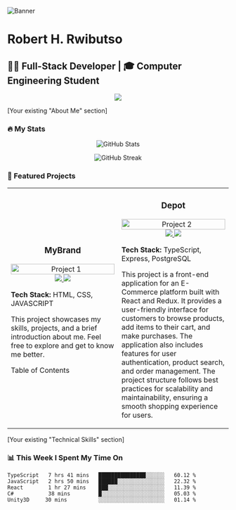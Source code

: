 ![Banner](https://imgur.com/a/64pJqaH)

# Robert H. Rwibutso

## 👨‍💻 Full-Stack Developer | 🎓 Computer Engineering Student

<p align="center">
  <img src="https://readme-typing-svg.herokuapp.com/?lines=Passionate+Full-Stack+Developer;Always+learning+new+things&font=Fira%20Code&center=true&width=380&height=50">
</p>

[Your existing "About Me" section]

### 🔥 My Stats

<p align="center">
  <img src="https://github-readme-stats.vercel.app/api?username=yourusername&show_icons=true&theme=radical" alt="GitHub Stats" />
</p>

<p align="center">
  <img src="https://github-readme-streak-stats.herokuapp.com/?user=yourusername&theme=radical" alt="GitHub Streak" />
</p>

### 🚀 Featured Projects

<table>
  <tr>
    <td width="50%">
      <h3 align="center">MyBrand</h3>
      <p align="center">
        <a href="https://github.com/yourusername/project1" target="_blank">
          <img src="https://your-image-url.com/project1.png" width="100%" alt="Project 1"/>
        </a>
        <span> <a href="https://github.com/yourusername/project1" target="_blank">
          <img src="https://img.shields.io/badge/Code-080707?style=for-the-badge&logo=github&logoColor=white">
        </a> </span>
        <span> <a href="https://your-deployed-app.com" target="_blank">
          <img src="https://imgur.com/a/0DO0cVy">
        </a> </span>
        <p><strong>Tech Stack:</strong> HTML, CSS, JAVASCRIPT </p>
        <p>This project showcases my skills, projects, and a brief introduction about me. Feel free to explore and get to know me better.

Table of Contents</p>
      </p>
    </td>
    <td width="50%">
      <h3 align="center">Depot</h3>
      <p align="center">
        <a href="https://github.com/yourusername/project2" target="_blank">
          <img src="https://imgur.com/ZuXlI1B" width="100%" alt="Project 2"/>
        </a>
        <span> <a href="https://github.com/yourusername/project2" target="_blank">
          <img src="https://img.shields.io/badge/Code-080707?style=for-the-badge&logo=github&logoColor=white">
        </a> </span>
        <span> <a href="https://your-deployed-app2.com" target="_blank">
          <img src="https://img.shields.io/badge/Live-00C7B7?style=for-the-badge&logo=vercel&logoColor=white">
        </a> </span>
        <p><strong>Tech Stack:</strong> TypeScript, Express, PostgreSQL</p>
        <p>This project is a front-end application for an E-Commerce platform built with React and Redux. It provides a user-friendly interface for customers to browse products, add items to their cart, and make purchases. The application also includes features for user authentication, product search, and order management. The project structure follows best practices for scalability and maintainability, ensuring a smooth shopping experience for users.</p>
      </p>
    </td>
  </tr>
</table>

[Your existing "Technical Skills" section]

### 📊 This Week I Spent My Time On

```text
TypeScript   7 hrs 41 mins   ███████████████░░░░░░   60.12 %
JavaScript   2 hrs 50 mins   ██████░░░░░░░░░░░░░░░   22.32 %
React        1 hr 27 mins    ███░░░░░░░░░░░░░░░░░░   11.39 %
C#           38 mins         █░░░░░░░░░░░░░░░░░░░░   05.03 %
Unity3D     30 mins          ░░░░░░░░░░░░░░░░░░░░░   01.14 %
